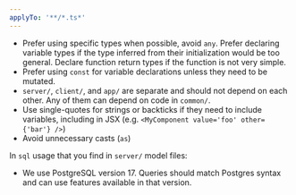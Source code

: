 ```yaml
---
applyTo: '**/*.ts*'
---
```


- Prefer using specific types when possible, avoid `any`. Prefer declaring
  variable types if the type inferred from their initialization would be too
  general. Declare function return types if the function is not very simple.
- Prefer using `const` for variable declarations unless they need to be mutated.
- `server/`, `client/`, and `app/` are separate and should not depend on each other. Any of them can
  depend on code in `common/`.
- Use single-quotes for strings or backticks if they need to include variables,
  including in JSX (e.g. `<MyComponent value='foo' other={'bar'} />`)
- Avoid unnecessary casts (`as`)

In `sql` usage that you find in `server/` model files:

- We use PostgreSQL version 17. Queries should match Postgres syntax and can use features available
  in that version.
